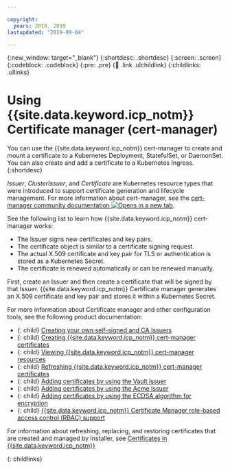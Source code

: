 ```yaml
---

copyright:
  years: 2018, 2019
lastupdated: "2019-09-04"

---
```


{:new_window: target="_blank"}
{:shortdesc: .shortdesc}
{:screen: .screen}
{:codeblock: .codeblock}
{:pre: .pre}
{:child: .link .ulchildlink}
{:childlinks: .ullinks}


# Using {{site.data.keyword.icp_notm}} Certificate manager (cert-manager)

You can use the {{site.data.keyword.icp_notm}} cert-manager to create and mount a certificate to a Kubernetes Deployment, StatefulSet, or DaemonSet. You can also create and add a certificate to a Kubernetes Ingress.
{:shortdesc}

_Issuer_, _ClusterIssuer_, and _Certificate_ are Kubernetes resource types that were introduced to support certificate generation and lifecycle management. For more information about cert-manager, see the [cert-manager community documentation ![Opens in a new tab](../images/icons/launch-glyph.svg "Opens in a new tab")](https://cert-manager.readthedocs.io/en/latest/).

See the following list to learn how {{site.data.keyword.icp_notm}} cert-manager works:

 *	The Issuer signs new certificates and key pairs.
 *  The certificate object is similar to a certificate signing request.
 *	The actual X.509 certificate and key pair for TLS or authentication is stored as a Kubernetes Secret.
 *  The certificate is renewed automatically or can be renewed manually.

First, create an Issuer and then create a certificate that will be signed by that Issuer. {{site.data.keyword.icp_notm}} Certificate manager generates an X.509 certificate and key pair and stores it within a Kubernetes Secret.

For more information about Certificate manager and other configuration tools, see the following product documentation:

- {: child} [Creating your own self-signed and CA Issuers ](create_issuer.md)
- {: child} [Creating {{site.data.keyword.icp_notm}} cert-manager certificates](create_cert.md)
- {: child} [Viewing {{site.data.keyword.icp_notm}} cert-manager resources](cert_view.md)
- {: child} [Refreshing {{site.data.keyword.icp_notm}} cert-manager certificates](refresh_cert.md)
- {: child} [Adding certificates by using the Vault Issuer](cert_vault.md)
- {: child} [Adding certificates by using the Acme Issuer](cert_acme.md)
- {: child} [Adding certificates by using the ECDSA algorithm for encryption](cert_ecdsa.md)
- {: child} [{{site.data.keyword.icp_notm}} Certificate Manager role-based access control (RBAC) support](cert_manager_rbac.md)

For information about refreshing, replacing, and restoring certificates that are created and managed by Installer, see [Certificates in {{site.data.keyword.icp_notm}}](../user_management/certificates.md)  


{: childlinks}
